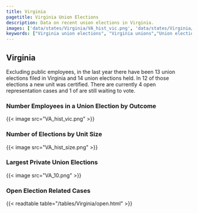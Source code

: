 ```yaml
---
title: Virginia
pagetitle: Virginia Union Elections
description: Data on recent union elections in Virginia.
images: ['data/states/Virginia/VA_hist_vic.png', 'data/states/Virginia/VA_hist_size.png', 'data/states/Virginia/VA_10.png']
keywords: ["Virginia union elections", "Virginia unions","Union elections"]
---
```

##  Virginia

Excluding public employees, in the last year there have been 13 union elections filed in Virginia and 14 union elections held. In 12 of those elections a new unit was certified. There are currently 4 open representation cases and 1 of are still waiting to vote.

### Number Employees in a Union Election by Outcome
{{< image src="VA_hist_vic.png" >}}

### Number of Elections by Unit Size
{{< image src="VA_hist_size.png" >}}

### Largest Private Union Elections
{{< image src="VA_10.png" >}}

### Open Election Related Cases
{{< readtable table="/tables/Virginia/open.html" >}}


